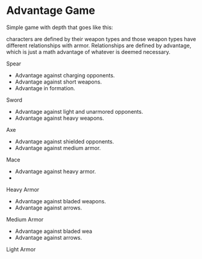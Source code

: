 # Advantage Game

Simple game with depth that goes like this:

characters are defined by their weapon types and those weapon types have different relationships with armor. Relationships are defined by advantage, which is just a math advantage of whatever is deemed necessary.

Spear
- Advantage against charging opponents.
- Advantage against short weapons.
- Advantage in formation.

Sword
- Advantage against light and unarmored opponents.
- Advantage against heavy weapons.

Axe
- Advantage against shielded opponents.
- Advantage against medium armor.

Mace
- Advantage against heavy armor.
- 


Heavy Armor 
- Advantage against bladed weapons.
- Advantage against arrows.
  
Medium Armor
- Advantage against bladed wea
- Advantage against arrows.
  
Light Armor
